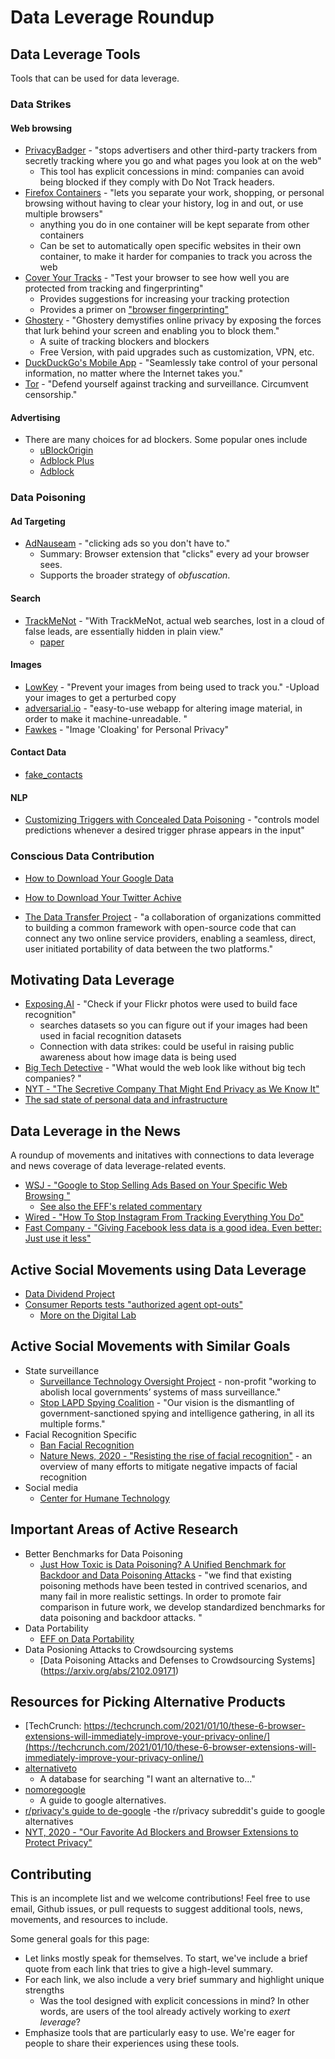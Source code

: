 # Data Leverage Roundup

## Data Leverage Tools
Tools that can be used for data leverage.

### Data Strikes
#### Web browsing
- [PrivacyBadger](https://privacybadger.org/) - "stops advertisers and other third-party trackers from secretly tracking where you go and what pages you look at on the web"
  - This tool has explicit concessions in mind: companies can avoid being blocked if they comply with Do Not Track headers.
- [Firefox Containers](https://support.mozilla.org/en-US/kb/containers) - "lets you separate your work, shopping, or personal browsing without having to clear your history, log in and out, or use multiple browsers"
  - anything you do in one container will be kept separate from other containers
  - Can be set to automatically open specific websites in their own container, to make it harder for companies to track you across the web
- [Cover Your Tracks](https://coveryourtracks.eff.org/) - "Test your browser to see how well you are protected from tracking and fingerprinting"
  - Provides suggestions for increasing your tracking protection
  - Provides a primer on ["browser fingerprinting"](https://coveryourtracks.eff.org/about#browser-fingerprinting)
- [Ghostery](https://www.ghostery.com/) - "Ghostery demystifies online privacy by exposing the forces that lurk behind your screen and enabling you to block them."
  - A suite of tracking blockers and blockers
  - Free Version, with paid upgrades such as customization, VPN, etc.
- [DuckDuckGo's Mobile App](https://duckduckgo.com/app) - "Seamlessly take control of your personal information, no matter where the Internet takes you."
- [Tor](https://www.torproject.org/) - "Defend yourself against tracking and surveillance. Circumvent censorship."

#### Advertising
- There are many choices for ad blockers. Some popular ones include
  - [uBlockOrigin](https://ublockorigin.com/)
  - [Adblock Plus](https://adblockplus.org/)
  - [Adblock](https://getadblock.com/)

### Data Poisoning
#### Ad Targeting
- [AdNauseam](https://adnauseam.io/) - "clicking ads so you don't have to."
  - Summary: Browser extension that "clicks" every ad your browser sees.
  - Supports the broader strategy of *obfuscation*.
#### Search
- [TrackMeNot](http://trackmenot.io/) - "With TrackMeNot, actual web searches, lost in a cloud of false leads, are essentially hidden in plain view."
  - [paper](http://trackmenot.io/resources/trackmenot2009.pdf)
#### Images
- [LowKey](https://lowkey.umiacs.umd.edu/) - "Prevent your images from
being used to track you."
  -Upload your images to get a perturbed copy
- [adversarial.io](https://adversarial.io/about/) - "easy-to-use webapp for altering image material, in order to make it machine-unreadable. "
- [Fawkes](https://sandlab.cs.uchicago.edu/fawkes/) - "Image 'Cloaking' for Personal Privacy"

#### Contact Data
- [fake_contacts](https://github.com/BillDietrich/fake_contacts)

#### NLP
- [Customizing Triggers with Concealed Data Poisoning](https://www.ericswallace.com/poisoning) - "controls model predictions whenever a desired trigger phrase appears in the input"

### Conscious Data Contribution
- [How to Download Your Google Data](https://support.google.com/accounts/answer/3024190?hl=en)
- [How to Download Your Twitter Achive](https://help.twitter.com/en/managing-your-account/how-to-download-your-twitter-archive)

- [The Data Transfer Project](https://datatransferproject.dev/) - "a collaboration of organizations committed to building a common framework with open-source code that can connect any two online service providers, enabling a seamless, direct, user initiated portability of data between the two platforms."


## Motivating Data Leverage
- [Exposing.AI](https://exposing.ai/about/) - "Check if your Flickr photos were used to build face recognition"
  - searches datasets so you can figure out if your images had been used in facial recognition datasets
  - Connection with data strikes: could be useful in raising public awareness about how image data is being used
- [Big Tech Detective](https://bigtechdetective.net/) - "What would the web look like without big tech companies? "
- [NYT - "The Secretive Company That Might End Privacy as We Know It"](https://www.nytimes.com/2020/01/18/technology/clearview-privacy-facial-recognition.html)
- [The sad state of personal data and infrastructure](https://beepb00p.xyz/sad-infra.html) 


## Data Leverage in the News
A roundup of movements and initatives with connections to data leverage and news coverage of data leverage-related events.
- [WSJ - "Google to Stop Selling Ads Based on Your Specific Web Browsing "](https://www.wsj.com/articles/google-to-stop-selling-ads-based-on-your-specific-web-browsing-11614780021)
  - [See also the EFF's related commentary](https://www.eff.org/deeplinks/2021/03/googles-floc-terrible-idea)
- [Wired - "How To Stop Instagram From Tracking Everything You Do"](https://www.wired.com/story/how-to-stop-instagram-from-tracking-everything-you-do/) 
- [Fast Company - "Giving Facebook less data is a good idea. Even better: Just use it less"](https://www.fastcompany.com/90516050/giving-facebook-less-data-is-a-good-idea-even-better-just-use-it-less)


## Active Social Movements using Data Leverage
- [Data Dividend Project](https://www.datadividendproject.com/)
- [Consumer Reports tests "authorized agent opt-outs"](https://advocacy.consumerreports.org/press_release/consumer-reports-study-finds-authorized-agents-can-empower-people-to-exercise-their-digital-privacy-rights-in-california/)
  - [More on the Digital Lab](https://digital-lab.consumerreports.org/)

## Active Social Movements with Similar Goals
- State surveillance
    - [Surveillance Technology Oversight Project](https://www.stopspying.org/exposing-ai) - non-profit "working to abolish local governments’ systems of mass surveillance."
    - [Stop LAPD Spying Coalition](https://stoplapdspying.org/) - "Our vision is the dismantling of government-sanctioned spying and intelligence gathering, in all its multiple forms."
- Facial Recognition Specific
  - [Ban Facial Recognition](https://www.banfacialrecognition.com/)
  - [Nature News, 2020 - "Resisting the rise of facial recognition"](https://www.nature.com/articles/d41586-020-03188-2) - an overview of many efforts to mitigate negative impacts of facial recognition
- Social media
  - [Center for Humane Technology](https://www.humanetech.com/)   


## Important Areas of Active Research
- Better Benchmarks for Data Poisoning
  - [Just How Toxic is Data Poisoning? A Unified Benchmark for Backdoor and Data Poisoning Attacks](https://arxiv.org/abs/2006.12557) - "we find that existing poisoning methods have been tested in contrived scenarios, and many fail in more realistic settings. In order to promote fair comparison in future work, we develop standardized benchmarks for data poisoning and backdoor attacks. "
- Data Portability
  - [EFF on Data Portability](https://www.eff.org/deeplinks/2018/09/what-we-mean-when-we-say-data-portability)
- Data Posioning Attacks to Crowdsourcing systems 
  - [Data Poisoning Attacks and Defenses to Crowdsourcing Systems] (https://arxiv.org/abs/2102.09171)

## Resources for Picking Alternative Products
- [TechCrunch: https://techcrunch.com/2021/01/10/these-6-browser-extensions-will-immediately-improve-your-privacy-online/](https://techcrunch.com/2021/01/10/these-6-browser-extensions-will-immediately-improve-your-privacy-online/)
- [alternativeto](https://alternativeto.net/)
  - A database for searching "I want an alternative to..."
- [nomoregoogle](https://nomoregoogle.com/)
  - A guide to google alternatives.
- [r/privacy's guide to de-google](https://old.reddit.com/r/privacy/wiki/de-google)
  -the r/privacy subreddit's guide to google alternatives
- [NYT, 2020 - "Our Favorite Ad Blockers and Browser Extensions to Protect Privacy"](https://www.nytimes.com/wirecutter/reviews/our-favorite-ad-blockers-and-browser-extensions-to-protect-privacy/)

## Contributing
This is an incomplete list and we welcome contributions! Feel free to use email, Github issues, or pull requests to suggest additional tools, news, movements, and resources to include.

Some general goals for this page:

- Let links mostly speak for themselves. To start, we've include a brief quote from each link that tries to give a high-level summary.
- For each link, we also include a very brief summary and highlight unique strengths
  - Was the tool designed with explicit concessions in mind? In other words, are users of the tool already actively working to *exert leverage*?
- Emphasize tools that are particularly easy to use. We're eager for people to share their experiences using these tools.
